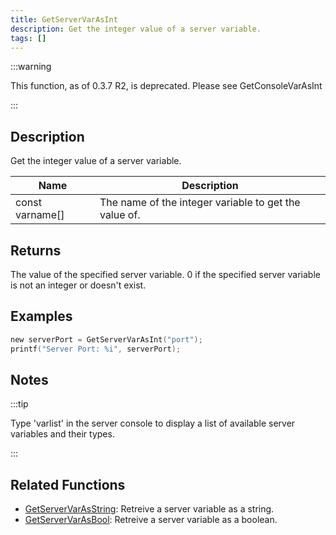```yaml
---
title: GetServerVarAsInt
description: Get the integer value of a server variable.
tags: []
---
```


:::warning

This function, as of 0.3.7 R2, is deprecated. Please see GetConsoleVarAsInt

:::

## Description

Get the integer value of a server variable.

| Name            | Description                                           |
| --------------- | ----------------------------------------------------- |
| const varname[] | The name of the integer variable to get the value of. |

## Returns

The value of the specified server variable. 0 if the specified server variable is not an integer or doesn't exist.

## Examples

```c
new serverPort = GetServerVarAsInt("port");
printf("Server Port: %i", serverPort);
```

## Notes

:::tip

Type 'varlist' in the server console to display a list of available server variables and their types.

:::

## Related Functions

- [GetServerVarAsString](GetServerVarAsString.md): Retreive a server variable as a string.
- [GetServerVarAsBool](GetServerVarAsBool.md): Retreive a server variable as a boolean.
